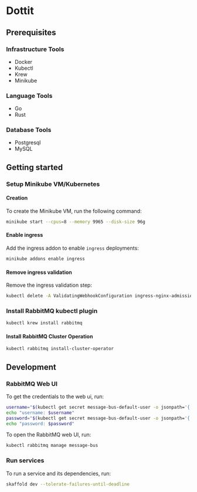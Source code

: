 # Dottit

## Prerequisites
### Infrastructure Tools
* Docker
* Kubectl
* Krew
* Minikube

### Language Tools
* Go
* Rust

### Database Tools
* Postgresql
* MySQL

## Getting started
### Setup Minikube VM/Kubernetes
#### Creation
To create the Minikube VM, run the following command:
```sh
minikube start --cpus=8 --memory 9965 --disk-size 96g
```

#### Enable ingress
Add the ingress addon to enable `ingress` deployments:
```sh
minikube addons enable ingress
```

#### Remove ingress validation
Remove the ingress validation step:
```sh
kubectl delete -A ValidatingWebhookConfiguration ingress-nginx-admission
```

### Install RabbitMQ kubectl plugin
```sh
kubectl krew install rabbitmq
```

#### Install RabbitMQ Cluster Operation
```sh
kubectl rabbitmq install-cluster-operator
```

### 

## Development

### RabbitMQ Web UI
To get the credentials to the web ui, run:
```sh
username="$(kubectl get secret message-bus-default-user -o jsonpath='{.data.username}' | base64 --decode)"
echo "username: $username"
password="$(kubectl get secret message-bus-default-user -o jsonpath='{.data.password}' | base64 --decode)"
echo "password: $password"
```

To open the RabbitMQ web UI, run:
```sh
kubectl rabbitmq manage message-bus
```

### Run services
To run a service and its dependencies, run:
```sh
skaffold dev --tolerate-failures-until-deadline  
```
